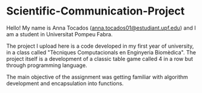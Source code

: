 # Scientific-Communication-Project

Hello! My name is Anna Tocados (anna.tocados01@estudiant.upf.edu) and I am a student in Universitat Pompeu Fabra. 

The project I upload here is a code developed in my first year of university, in a class called "Tècniques Computacionals en Enginyeria Biomèdica". 
The project itself is a development of a classic table game called 4 in a row but through programming language. 

The main objective of the assignment was getting familiar with algorithm development and encapsulation into functions. 
